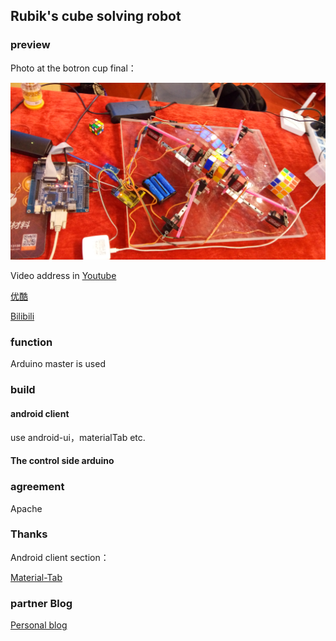 ## Rubik's cube solving robot

### preview

Photo at the botron cup final：

![Photo at the botron cup final](picture/20150725.jpg)

Video address in
[Youtube](https://www.youtube.com/watch?v=wW4ma2hvvAI)

[优酷](http://v.youku.com/v_show/id_XMTQ1NjExMTk3Mg==.html)

[Bilibili](http://www.bilibili.com/video/av6760518/)

### function

Arduino master is used

### build

#### android client
use android-ui，materialTab etc.

#### The control side arduino

### agreement
Apache 

### Thanks

Android client section：

[Material-Tab](https://github.com/neokree/MaterialTabs)

### partner Blog

[Personal blog](http://dbqf.xyz)
